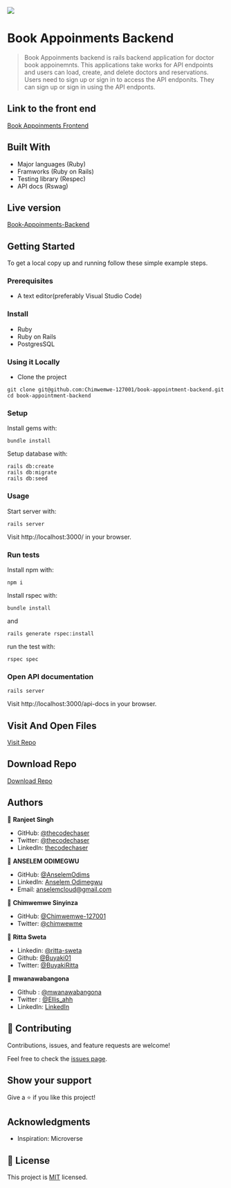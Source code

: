 ![](https://img.shields.io/badge/thecodechaser-blueviolet)

# Book Appoinments Backend

> Book Appoinments backend is rails backend application for doctor book appoinemnts. This applications take works for API endpoints and users can load, create, and delete doctors and reservations. Users need to sign up or sign in to access the API endponits. They can sign up or sign in using the API endponts.

## Link to the front end

[Book Appoinments Frontend](https://github.com/Chimwemwe-127001/book-appointment-frontend)

## Built With

- Major languages (Ruby)
- Framworks (Ruby on Rails)
- Testing library (Respec)
- API docs (Rswag)

## Live version

[Book-Appoinments-Backend](https://book-appointments-backend.herokuapp.com/)

## Getting Started

To get a local copy up and running follow these simple example steps.

### Prerequisites
- A text editor(preferably Visual Studio Code)

### Install
- Ruby
- Ruby on Rails
- PostgresSQL

### Using it Locally

- Clone the project
```
git clone git@github.com:Chimwemwe-127001/book-appointment-backend.git
cd book-appointment-backend
```

### Setup

Install gems with:

```
bundle install
```

Setup database with:

```
rails db:create
rails db:migrate
rails db:seed
```

### Usage

Start server with:

```
rails server
```

Visit http://localhost:3000/ in your browser.

### Run tests

Install npm with:

```
npm i
```

Install rspec with:

```
bundle install
```

and

```
rails generate rspec:install
```

run the test with:

```
rspec spec
```

### Open API documentation

```
rails server
```

Visit http://localhost:3000/api-docs in your browser.

## Visit And Open Files

[Visit Repo](https://github.com/Chimwemwe-127001/book-appointment-backend)

## Download Repo

[Download Repo](https://github.com/Chimwemwe-127001/book-appointment-backend/archive/refs/heads/main.zip)


## Authors

👤 **Ranjeet Singh**

- GitHub: [@thecodechaser](https://github.com/thecodechaser)
- Twitter: [@thecodechaser](https://twitter.com/thecodechaser)
- LinkedIn: [thecodechaser](https://linkedin.com/in/thecodechaser)

👤 **ANSELEM ODIMEGWU**

- GitHub: [@AnselemOdims](https://github.com/AnselemOdims)
- LinkedIn: [Anselem Odimegwu](https://www.linkedin.com/in/anselem-odimegwu/)
- Email: anselemcloud@gmail.com

👤 **Chimwemwe Sinyinza**

- GitHub: [@Chimwemwe-127001](https://github.com/Chimwemwe-127001)
- Twitter: [@chimwewme](https://twitter.com/chimwewme)

👤 **Ritta Sweta**

- Linkedin: [@ritta-sweta](https://www.linkedin.com/in/ritta-sweta/)
- Github: [@Buyaki01](https://github.com/Buyaki01)
- Twitter: [@BuyakiRitta](https://twitter.com/BuyakiRitta)

👤 **mwanawabangona**

- Github : [@mwanawabangona](https://github.com/mwanawabangona)
- Twitter : [@Ellis_ahh](https://twitter.com/Ellis_ahh)
- LinkedIn: [LinkedIn](https://www.linkedin.com/in/ellis-ngona)

## 🤝 Contributing

Contributions, issues, and feature requests are welcome!

Feel free to check the [issues page](https://github.com/Chimwemwe-127001/book-appointment-backend/issues).

## Show your support

Give a ⭐️ if you like this project!

## Acknowledgments

- Inspiration: Microverse

## 📝 License

This project is [MIT](./LICENSE.md) licensed.
